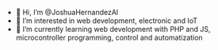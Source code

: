 - 👋 Hi, I’m @JoshuaHernandezAl
- 👀 I’m interested in web development, electronic and IoT
- 🌱 I’m currently learning web development with PHP and JS, microcontroller programming,  control and automatization 


